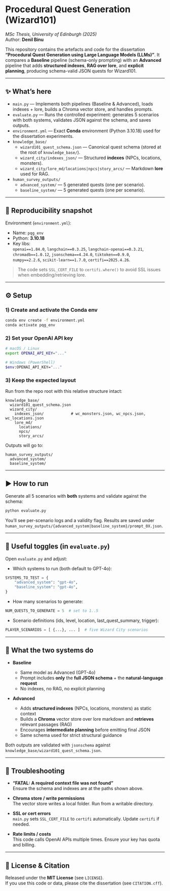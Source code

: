 # Procedural Quest Generation (Wizard101)

*MSc Thesis, University of Edinburgh (2025)*\
Author: **Denil Binu**

This repository contains the artefacts and code for the dissertation **“Procedural Quest Generation using Large Language Models (LLMs)”**. It compares a **Baseline** pipeline (schema-only prompting) with an **Advanced** pipeline that adds **structured indexes**, **RAG over lore**, and **explicit planning**, producing schema-valid JSON quests for Wizard101.

---

## ✨ What’s here

- `main.py` — Implements both pipelines (Baseline & Advanced), loads indexes + lore, builds a Chroma vector store, and handles prompts.
- `evaluate.py` — Runs the controlled experiment: generates 5 scenarios with both systems, validates JSON against the schema, and saves outputs.
- `environment.yml` — Exact **Conda** environment (Python 3.10.18) used for the dissertation experiments.
- `knowledge_base/`
  - `wizard101_quest_schema.json` — Canonical quest schema (stored at the root of `knowledge_base/`).
  - `wizard_city/indexes_json/` — Structured **indexes** (NPCs, locations, monsters).
  - `wizard_city/lore_md/locations|npcs|story_arcs/` — Markdown **lore** used for RAG.
- `human_survey_outputs/`
  - `advanced_system/` — 5 generated quests (one per scenario).
  - `baseline_system/` — 5 generated quests (one per scenario).

---

## 🧪 Reproducibility snapshot

Environment (`environment.yml`):

- Name: `pqg_env`
- Python: **3.10.18**
- Key libs:\
  `openai==1.84.0`, `langchain==0.3.25`, `langchain-openai==0.3.21`,\
  `chromadb==1.0.12`, `jsonschema==4.24.0`, `tiktoken==0.9.0`,\
  `numpy==2.2.6`, `scikit-learn==1.7.0`, `certifi==2025.4.26`.

> The code sets `SSL_CERT_FILE` to `certifi.where()` to avoid SSL issues when embedding/retrieving lore.

---

## ⚙️ Setup

### 1) Create and activate the Conda env

```bash
conda env create -f environment.yml
conda activate pqg_env
```

### 2) Set your OpenAI API key

```bash
# macOS / Linux
export OPENAI_API_KEY="..."

# Windows (PowerShell)
$env:OPENAI_API_KEY="..."
```

### 3) Keep the expected layout

Run from the repo root with this relative structure intact:

```
knowledge_base/
  wizard101_quest_schema.json
  wizard_city/
    indexes_json/            # wc_monsters.json, wc_npcs.json, wc_locations.json
    lore_md/
      locations/
      npcs/
      story_arcs/
```

Outputs will go to:

```
human_survey_outputs/
  advanced_system/
  baseline_system/
```

---

## ▶️ How to run

Generate all 5 scenarios with **both** systems and validate against the schema:

```bash
python evaluate.py
```

You’ll see per-scenario logs and a validity flag. Results are saved under `human_survey_outputs/{advanced_system|baseline_system}/prompt_0X.json`.

---

## 🔧 Useful toggles (in `evaluate.py`)

Open `evaluate.py` and adjust:

- Which systems to run (both default to GPT-4o):

```python
SYSTEMS_TO_TEST = {
    "advanced_system": "gpt-4o",
    "baseline_system": "gpt-4o",
}
```

- How many scenarios to generate:

```python
NUM_QUESTS_TO_GENERATE = 5  # set to 1..5
```

- Scenario definitions (ids, level, location, last\_quest\_summary, trigger):

```python
PLAYER_SCENARIOS = [ {...}, ... ]  # five Wizard City scenarios
```

---

## 🧩 What the two systems do

- **Baseline**

  - Same model as Advanced (GPT-4o)
  - Prompt includes **only** the **full JSON schema** + the **natural-language request**
  - No indexes, no RAG, no explicit planning

- **Advanced**

  - Adds **structured indexes** (NPCs, locations, monsters) as static context
  - Builds a **Chroma** vector store over lore markdown and **retrieves** relevant passages (RAG)
  - Encourages **intermediate planning** before emitting final JSON
  - Same schema used for strict structural guidance

Both outputs are validated with `jsonschema` against `knowledge_base/wizard101_quest_schema.json`.

---

## 🧰 Troubleshooting

- **“FATAL: A required context file was not found”**\
  Ensure the schema and indexes are at the paths shown above.

- **Chroma store / write permissions**\
  The vector store writes a local folder. Run from a writable directory.

- **SSL or cert errors**\
  `main.py` sets `SSL_CERT_FILE` to `certifi` automatically. Update `certifi` if needed.

- **Rate limits / costs**\
  This code calls OpenAI APIs multiple times. Ensure your key has quota and billing.

---

## 📝 License & Citation

Released under the **MIT License** (see `LICENSE`).\
If you use this code or data, please cite the dissertation (see `CITATION.cff`).

